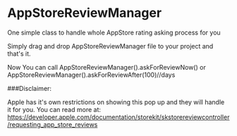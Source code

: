# AppStoreReviewManager
One simple class to handle whole AppStore rating asking process for you

Simply drag and drop AppStoreReviewManager file to your project and that's  it.

Now You can call 
AppStoreReviewManager().askForReviewNow() 
or 
AppStoreReviewManager().askForReviewAfter(100)//days 

###Disclaimer:

Apple has it's own restrictions on showing this pop up and they will handle it for you.
You can read more at: 
https://developer.apple.com/documentation/storekit/skstorereviewcontroller/requesting_app_store_reviews
